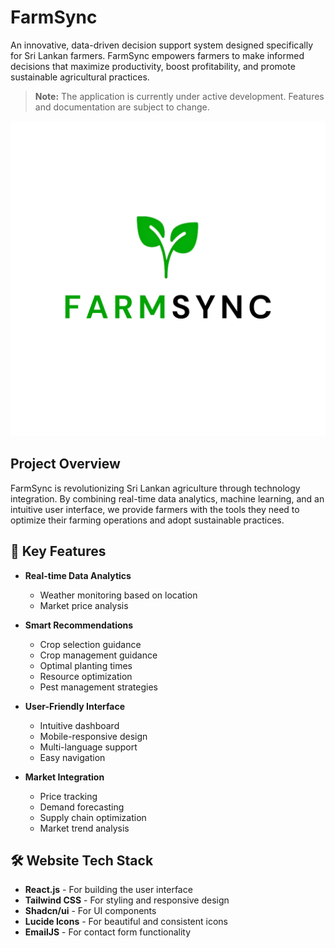 # FarmSync

An innovative, data-driven decision support system designed specifically for Sri Lankan farmers. FarmSync empowers farmers to make informed decisions that maximize productivity, boost profitability, and promote sustainable agricultural practices.

> **Note:** The application is currently under active development. Features and documentation are subject to change.

![FarmSYnc Logo](public/FARMSYNC.png)

## Project Overview

FarmSync is revolutionizing Sri Lankan agriculture through technology integration. By combining real-time data analytics, machine learning, and an intuitive user interface, we provide farmers with the tools they need to optimize their farming operations and adopt sustainable practices.

## 🌟 Key Features

- **Real-time Data Analytics**
  - Weather monitoring based on location
  - Market price analysis

- **Smart Recommendations**
  - Crop selection guidance
  - Crop management guidance
  - Optimal planting times
  - Resource optimization
  - Pest management strategies

- **User-Friendly Interface**
  - Intuitive dashboard
  - Mobile-responsive design
  - Multi-language support
  - Easy navigation

- **Market Integration**
  - Price tracking
  - Demand forecasting
  - Supply chain optimization
  - Market trend analysis

## 🛠️ Website Tech Stack

- **React.js** - For building the user interface
- **Tailwind CSS** - For styling and responsive design
- **Shadcn/ui** - For UI components
- **Lucide Icons** - For beautiful and consistent icons
- **EmailJS** - For contact form functionality
